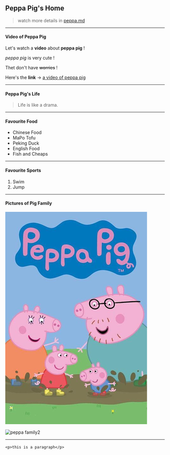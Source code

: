 ## Peppa Pig's Home


>watch more details in [peppa.md](https://github.com/pokaaa/Markdown-Practice/blob/master/peppa.md)
---

#### Video of Peppa Pig


Let's watch a **video** about **peppa pig** !

*peppa pig* is very cute !

Thet don't have ~~worries~~ !

Here's the **link** -> 
[a video of peppa pig](https://haokan.baidu.com/v?vid=13591129608049964867&pd=bjh&fr=bjhauthor&type=video)


---
#### Peppa Pig's Life
> Life is like a drama.


---
#### Favourite Food

 * Chinese Food
  * MaPo Tofu
  * Peking Duck
 * English Food
  * Fish and Cheaps

---
#### Favourite Sports
1. Swim
2. Jump


---

#### Pictures of Pig Family

![peppa family1](/pig.jpg)


![peppa family2](https://gimg2.baidu.com/image_search/src=http%3A%2F%2Fimage.whhost.net%2Fuploads%2F20180209%2F18%2F1518173940-invTFyegGK.jpg&amp;refer=http%3A%2F%2Fimage.whhost.net&amp;app=2002&amp;size=f9999,10000&amp;q=a80&amp;n=0&amp;g=0n&amp;fmt=jpeg?sec=1621697222&amp;t=c557295244320b6a588b05fbaffc13e3)


---
`<p>this is a paragraph</p>`
